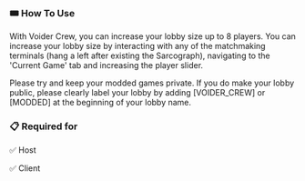 ### 🎟 How To Use

With Voider Crew, you can increase your lobby size up to 8 players.
You can increase your lobby size by interacting with any of the matchmaking terminals (hang a left after existing the Sarcograph), navigating to the 'Current Game' tab and increasing the player slider.

Please try and keep your modded games private. If you do make your lobby public, please clearly label your lobby by adding [VOIDER_CREW] or [MODDED] at the beginning of your lobby name.

### 📋 Required for

✅ Host

✅ Client
